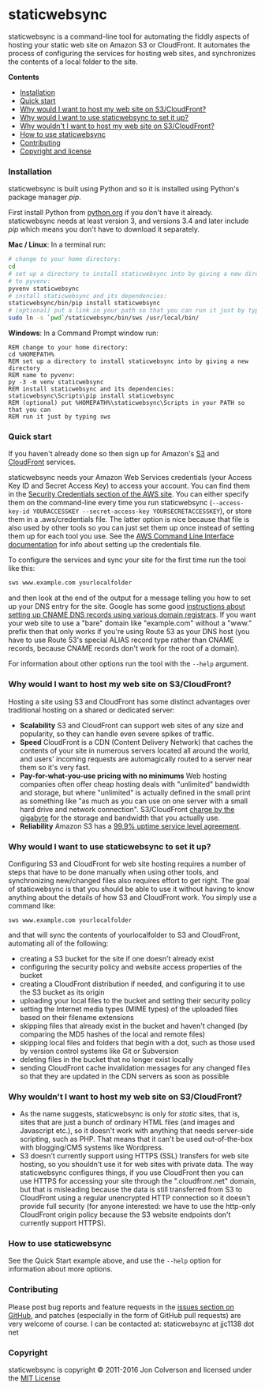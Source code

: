 # staticwebsync

staticwebsync is a command-line tool for automating the fiddly aspects of hosting your static web site on Amazon S3 or CloudFront. It automates the process of configuring the services for hosting web sites, and synchronizes the contents of a local folder to the site.

**Contents**

* [Installation](#installation)
* [Quick start](#quickstart)
* [Why would I want to host my web site on S3/CloudFront?](#whys3cf)
* [Why would I want to use staticwebsync to set it up?](#whysws)
* [Why wouldn't I want to host my web site on S3/CloudFront?](#whynots3cf)
* [How to use staticwebsync](#howto)
* [Contributing](#contributing)
* [Copyright and license](#copyright)

### <a name="installation"></a>Installation

staticwebsync is built using Python and so it is installed using Python's package manager _pip_.

First install Python from [python.org](https://www.python.org/downloads/) if you don't have it already. staticwebsync needs at least version 3, and versions 3.4 and later include _pip_ which means you don't have to download it separately.

**Mac / Linux**: In a terminal run:

```sh
# change to your home directory:
cd
# set up a directory to install staticwebsync into by giving a new directory name
# to pyvenv:
pyvenv staticwebsync
# install staticwebsync and its dependencies:
staticwebsync/bin/pip install staticwebsync
# (optional) put a link in your path so that you can run it just by typing sws:
sudo ln -s `pwd`/staticwebsync/bin/sws /usr/local/bin/
```

**Windows**: In a Command Prompt window run:
```
REM change to your home directory:
cd %HOMEPATH%
REM set up a directory to install staticwebsync into by giving a new directory
REM name to pyvenv:
py -3 -m venv staticwebsync
REM install staticwebsync and its dependencies:
staticwebsync\Scripts\pip install staticwebsync
REM (optional) put %HOMEPATH%\staticwebsync\Scripts in your PATH so that you can
REM run it just by typing sws
```

### <a name="quickstart"></a>Quick start

If you haven't already done so then sign up for Amazon's [S3](http://aws.amazon.com/s3/) and [CloudFront](http://aws.amazon.com/cloudfront/) services.

staticwebsync needs your Amazon Web Services credentials (your Access Key ID and Secret Access Key) to access your account. You can find them in the [Security Credentials section of the AWS site](https://console.aws.amazon.com/iam/home?#security_credential). You can either specify them on the command-line every time you run staticwebsync (`--access-key-id YOURACCESSKEY --secret-access-key YOURSECRETACCESSKEY`), or store them in a .aws/credentials file. The latter option is nice because that file is also used by other tools so you can just set them up once instead of setting them up for each tool you use. See the [AWS Command Line Interface documentation](http://docs.aws.amazon.com/cli/latest/userguide/cli-chap-getting-started.html) for info about setting up the credentials file.

To configure the services and sync your site for the first time run the tool like this:

```sh
sws www.example.com yourlocalfolder
```

and then look at the end of the output for a message telling you how to set up your DNS entry for the site. Google has some good [instructions about setting up CNAME DNS records using various domain registrars](https://support.google.com/a/topic/1615038). If you want your web site to use a "bare" domain like "example.com" without a "www." prefix then that only works if you're using Route 53 as your DNS host (you have to use Route 53's special ALIAS record type rather than CNAME records, because CNAME records don't work for the root of a domain).

For information about other options run the tool with the `--help` argument.

### <a name="whys3cf"></a>Why would I want to host my web site on S3/CloudFront?

Hosting a site using S3 and CloudFront has some distinct advantages over traditional hosting on a shared or dedicated server:

* **Scalability** S3 and CloudFront can support web sites of any size and popularity, so they can handle even severe spikes of traffic.
* **Speed** CloudFront is a CDN (Content Delivery Network) that caches the contents of your site in numerous servers located all around the world, and users' incoming requests are automagically routed to a server near them so it's very fast.
* **Pay-for-what-you-use pricing with no minimums** Web hosting companies often offer cheap hosting deals with "unlimited" bandwidth and storage, but where "unlimited" is actually defined in the small print as something like "as much as you can use on one server with a small hard drive and network connection". S3/CloudFront [charge by the gigabyte](http://aws.amazon.com/s3/pricing/) for the storage and bandwidth that you actually use.
* **Reliability** Amazon S3 has a [99.9% uptime service level agreement](http://aws.amazon.com/s3/sla/).

### <a name="whysws"></a>Why would I want to use staticwebsync to set it up?
Configuring S3 and CloudFront for web site hosting requires a number of steps that have to be done manually when using other tools, and synchronizing new/changed files also requires effort to get right. The goal of staticwebsync is that you should be able to use it without having to know anything about the details of how S3 and CloudFront work. You simply use a command like:

`sws www.example.com yourlocalfolder`

and that will sync the contents of yourlocalfolder to S3 and CloudFront, automating all of the following:

* creating a S3 bucket for the site if one doesn't already exist
* configuring the security policy and website access properties of the bucket
* creating a CloudFront distribution if needed, and configuring it to use the S3 bucket as its origin
* uploading your local files to the bucket and setting their security policy
* setting the Internet media types (MIME types) of the uploaded files based on their filename extensions
* skipping files that already exist in the bucket and haven't changed (by comparing the MD5 hashes of the local and remote files)
* skipping local files and folders that begin with a dot, such as those used by version control systems like Git or Subversion
* deleting files in the bucket that no longer exist locally
* sending CloudFront cache invalidation messages for any changed files so that they are updated in the CDN servers as soon as possible

### <a name="whynots3cf"></a>Why wouldn't I want to host my web site on S3/CloudFront?

* As the name suggests, staticwebsync is only for _static_ sites, that is, sites that are just a bunch of ordinary HTML files (and images and Javascript etc.), so it doesn't work with anything that needs server-side scripting, such as PHP. That means that it can't be used out-of-the-box with blogging/CMS systems like Wordpress.
* S3 doesn't currently support using HTTPS (SSL) transfers for web site hosting, so you shouldn't use it for web sites with private data. The way staticwebsync configures things, if you use CloudFront then you can use HTTPS for accessing your site through the ".cloudfront.net" domain, but that is misleading because the data is still transferred from S3 to CloudFront using a regular unencrypted HTTP connection so it doesn't provide full security (for anyone interested: we have to use the http-only CloudFront origin policy because the S3 website endpoints don't currently support HTTPS).

### <a name="howto"></a>How to use staticwebsync

See the Quick Start example above, and use the `--help` option for information about more options.

### <a name="contributing"></a>Contributing

Please post bug reports and feature requests in the [issues section on GitHub](https://github.com/staticwebsync/staticwebsync/issues), and patches (especially in the form of GitHub pull requests) are very welcome of course. I can be contacted at: staticwebsync at jjc1138 dot net

### <a name="copyright"></a>Copyright

staticwebsync is copyright © 2011-2016 Jon Colverson and licensed under the [MIT License](https://opensource.org/licenses/MIT)
